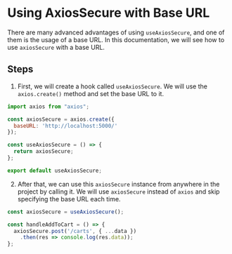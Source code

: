 # Using AxiosSecure with Base URL

There are many advanced advantages of using `useAxiosSecure`, and one of them is the usage of a base URL. In this documentation, we will see how to use `axiosSecure` with a base URL.

## Steps

1. First, we will create a hook called `useAxiosSecure`. We will use the `axios.create()` method and set the base URL to it.

```javascript
import axios from "axios";

const axiosSecure = axios.create({
  baseURL: 'http://localhost:5000/'
});

const useAxiosSecure = () => {
  return axiosSecure;
};

export default useAxiosSecure;
```

2. After that, we can use this `axiosSecure` instance from anywhere in the project by calling it. We will use `axiosSecure` instead of `axios` and skip specifying the base URL each time.

```javascript
const axiosSecure = useAxiosSecure();

const handleAddToCart = () => {
  axiosSecure.post('/carts', { ...data })
    .then(res => console.log(res.data));
};
```